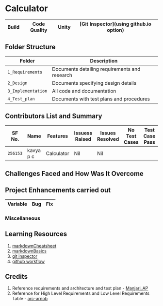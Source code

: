 #  Calculator



Build | Code Quality | Unity | [Git Inspector](using github.io option)
------|----------|-------|--------------


## Folder Structure
Folder             | Description
-------------------| -----------------------------------------
`1_Requirements`   | Documents detailing requirements and research
`2_Design`         | Documents specifying design details
`3_Implementation` | All code and documentation
`4_Test_plan`      | Documents with test plans and procedures

## Contributors List and Summary

SF No. |  Name   |    Features    | Issuess Raised |Issues Resolved|No Test Cases|Test Case Pass
-------|---------|----------------|----------------|---------------|-------------|--------------
`256153` | kavya p c  | Calculator   | Nil     | Nil   |   |     
   

## Challenges Faced and How Was It Overcome



## Project Enhancements carried out
Variable | Bug | Fix
--- | --- | ----

### Miscellaneous


## Learning Resources
1. [markdownCheatsheet](https://github.com/adam-p/markdown-here/wiki/Markdown-Cheatsheet)
2. [markdownBasics](https://guides.github.com/features/mastering-markdown/)
3. [git inspector](https://github.com/ejwa/gitinspector.git)
4. [github workflow](https://docs.github.com/en/actions/learn-github-action)

## Credits

1. Reference requirements and architecture and test plan - [Manjari_AP](https://github.com/256152/Mini_Project_1_April_2021.git)
2. Reference for High Level Requirements and Low Level Requirements Table - [arc-arnob](https://github.com/arc-arnob/LnT_Mini_Project.git)

